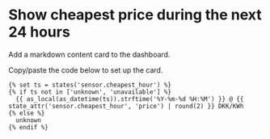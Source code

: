 # Show cheapest price during the next 24 hours

Add a markdown content card to the dashboard.

Copy/paste the code below to set up the card.

```
{% set ts = states('sensor.cheapest_hour') %}
{% if ts not in ['unknown', 'unavailable'] %}
  {{ as_local(as_datetime(ts)).strftime('%Y-%m-%d %H:%M') }} @ {{ state_attr('sensor.cheapest_hour', 'price') | round(2) }} DKK/KWh
{% else %}
  unknown
{% endif %}
```
